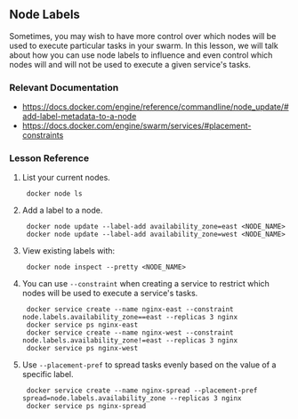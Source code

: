 <h2>Node Labels</h2>
<p>Sometimes, you may wish to have more control over which nodes will be used to execute particular tasks in your swarm. In this lesson, we will talk about how you can use node labels to influence and even control which nodes will and will not be used to execute a given service's tasks.</p>
<h3 id="relevant-documentation">Relevant Documentation</h3>
<ul>
<li><a href="https://docs.docker.com/engine/reference/commandline/node_update/#add-label-metadata-to-a-node">https://docs.docker.com/engine/reference/commandline/node_update/#add-label-metadata-to-a-node</a></li>
<li><a href="https://docs.docker.com/engine/swarm/services/#placement-constraints">https://docs.docker.com/engine/swarm/services/#placement-constraints</a></li>
</ul>
<h3 id="lesson-reference">Lesson Reference</h3>
<ol>
<li>
<p>List your current nodes.</p>
<pre><code> docker node ls
</code></pre>
</li>
<li>
<p>Add a label to a node.</p>
<pre><code class="lang-bash"> docker node update --label-add availability_zone=east &lt;NODE_NAME&gt;
 docker node update --label-add availability_zone=west &lt;NODE_NAME&gt;
</code></pre>
</li>
<li>
<p>View existing labels with:</p>
<pre><code class="lang-bash"> docker node inspect --pretty &lt;NODE_NAME&gt;
</code></pre>
</li>
<li>
<p>You can use&nbsp;<code>--constraint</code>&nbsp;when creating a service to restrict which nodes will be used to execute a service's tasks.</p>
<pre><code> docker service create --name nginx-east --constraint node.labels.availability_zone==east --replicas 3 nginx
 docker service ps nginx-east
 docker service create --name nginx-west --constraint node.labels.availability_zone!=east --replicas 3 nginx
 docker service ps nginx-west
</code></pre>
</li>
<li>
<p>Use&nbsp;<code>--placement-pref</code>&nbsp;to spread tasks evenly based on the value of a specific label.</p>
<pre><code> docker service create --name nginx-spread --placement-pref spread=node.labels.availability_zone --replicas 3 nginx
 docker service ps nginx-spread</code></pre>
</li>
</ol>
